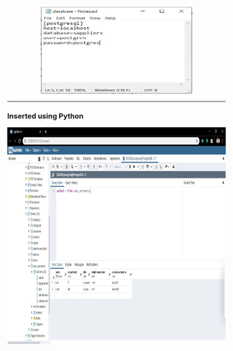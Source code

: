 <p align="center">
  <img width="350" height="200" src="https://github.com/ankur715/SQL/blob/master/python/postgres/database%20ini.JPG"> 
</p>

---
### Inserted using Python
<p align="center">
  <img width="1000" height="500" src="https://github.com/ankur715/SQL/blob/master/python/postgres/user_accounts.JPG"> 
</p>

